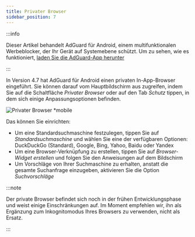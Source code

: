 ```yaml
---
title: Privater Browser
sidebar_position: 7
---
```


:::info

Dieser Artikel behandelt AdGuard für Android, einem multifunktionalen Werbeblocker, der Ihr Gerät auf Systemebene schützt. Um zu sehen, wie es funktioniert, [laden Sie die AdGuard-App herunter](https://agrd.io/download-kb-adblock)

:::

In Version 4.7 hat AdGuard für Android einen privaten In-App-Browser eingeführt. Sie können darauf vom Hauptbildschirm aus zugreifen, indem Sie auf die Schaltfläche _Privater Browser_ oder auf den Tab _Schutz_ tippen, in dem sich einige Anpassungsoptionen befinden.

![Privater Browser \*mobile](https://cdn.adtidy.org/content/release_notes/ad_blocker/android/v4.7/agpb_de.png)

Das können Sie einrichten:

- Um eine Standardsuchmaschine festzulegen, tippen Sie auf _Standardsuchmaschine_ und wählen Sie eine der verfügbaren Optionen: DuckDuckGo (Standard), Google, Bing, Yahoo, Baidu oder Yandex
- Um eine Browser-Verknüpfung zu erstellen, tippen Sie auf _Browser-Widget erstellen_ und folgen Sie den Anweisungen auf dem Bildschirm
- Um Vorschläge von Ihrer Suchmaschine zu erhalten, anstatt die gesamte Suchanfrage einzugeben, aktivieren Sie die Option _Suchvorschläge_

:::note

Der private Browser befindet sich noch in der frühen Entwicklungsphase und weist einige Einschränkungen auf. Im Moment empfehlen wir, ihn als Ergänzung zum Inkognitomodus Ihres Browsers zu verwenden, nicht als Ersatz.

:::
